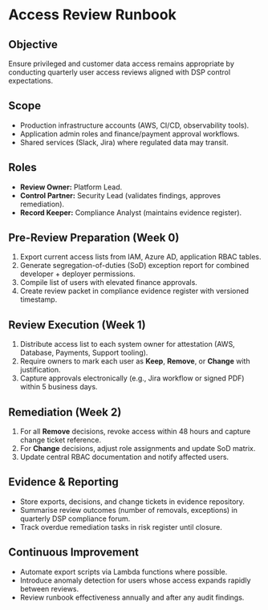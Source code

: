 # Access Review Runbook

## Objective
Ensure privileged and customer data access remains appropriate by conducting quarterly user access reviews aligned with DSP control expectations.

## Scope
- Production infrastructure accounts (AWS, CI/CD, observability tools).
- Application admin roles and finance/payment approval workflows.
- Shared services (Slack, Jira) where regulated data may transit.

## Roles
- **Review Owner:** Platform Lead.
- **Control Partner:** Security Lead (validates findings, approves remediation).
- **Record Keeper:** Compliance Analyst (maintains evidence register).

## Pre-Review Preparation (Week 0)
1. Export current access lists from IAM, Azure AD, application RBAC tables.
2. Generate segregation-of-duties (SoD) exception report for combined developer + deployer permissions.
3. Compile list of users with elevated finance approvals.
4. Create review packet in compliance evidence register with versioned timestamp.

## Review Execution (Week 1)
1. Distribute access list to each system owner for attestation (AWS, Database, Payments, Support tooling).
2. Require owners to mark each user as **Keep**, **Remove**, or **Change** with justification.
3. Capture approvals electronically (e.g., Jira workflow or signed PDF) within 5 business days.

## Remediation (Week 2)
1. For all **Remove** decisions, revoke access within 48 hours and capture change ticket reference.
2. For **Change** decisions, adjust role assignments and update SoD matrix.
3. Update central RBAC documentation and notify affected users.

## Evidence & Reporting
- Store exports, decisions, and change tickets in evidence repository.
- Summarise review outcomes (number of removals, exceptions) in quarterly DSP compliance forum.
- Track overdue remediation tasks in risk register until closure.

## Continuous Improvement
- Automate export scripts via Lambda functions where possible.
- Introduce anomaly detection for users whose access expands rapidly between reviews.
- Review runbook effectiveness annually and after any audit findings.
